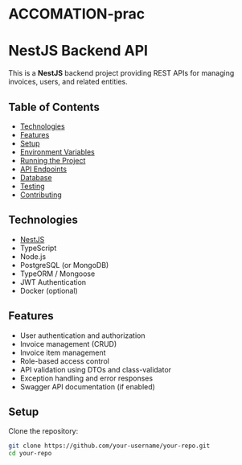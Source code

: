 # ACCOMATION-prac
# NestJS Backend API

This is a **NestJS** backend project providing REST APIs for managing invoices, users, and related entities.  

## Table of Contents
- [Technologies](#technologies)
- [Features](#features)
- [Setup](#setup)
- [Environment Variables](#environment-variables)
- [Running the Project](#running-the-project)
- [API Endpoints](#api-endpoints)
- [Database](#database)
- [Testing](#testing)
- [Contributing](#contributing)

## Technologies
- [NestJS](https://nestjs.com/)
- TypeScript
- Node.js
- PostgreSQL (or MongoDB)
- TypeORM / Mongoose
- JWT Authentication
- Docker (optional)

## Features
- User authentication and authorization
- Invoice management (CRUD)
- Invoice item management
- Role-based access control
- API validation using DTOs and class-validator
- Exception handling and error responses
- Swagger API documentation (if enabled)

## Setup
Clone the repository:

```bash
git clone https://github.com/your-username/your-repo.git
cd your-repo

